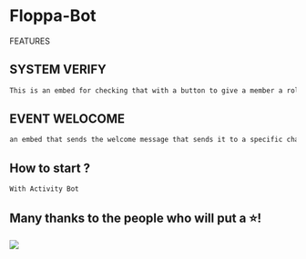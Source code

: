 # Floppa-Bot

FEATURES

## SYSTEM VERIFY


``````bash
This is an embed for checking that with a button to give a member a role
``````

## EVENT WELOCOME

``````bash
an embed that sends the welcome message that sends it to a specific channel
``````

## How to start ?
```bash
With Activity Bot
```

## Many thanks to the people who will put a ⭐!
![](https://i.imgur.com/5juKboy.gif)

